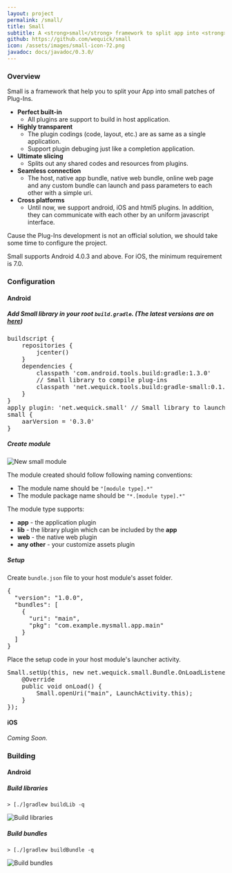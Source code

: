 ```yaml
---
layout: project
permalink: /small/
title: Small
subtitle: A <strong>small</strong> framework to split app into <strong>small</strong> parts
github: https://github.com/wequick/small
icon: /assets/images/small-icon-72.png
javadoc: docs/javadoc/0.3.0/
---
```


### Overview

Small is a framework that help you to split your App into small patches of Plug-Ins.

* **Perfect built-in**
  - All plugins are support to build in host application.
* **Highly transparent**
  - The plugin codings (code, layout, etc.) are as same as a single application.
  - Support plugin debuging just like a completion application.
* **Ultimate slicing**
  - Splits out any shared codes and resources from plugins.
* **Seamless connection**
  - The host, native app bundle, native web bundle, online web page and any custom bundle can launch and pass parameters to each other with a simple uri.
* **Cross platforms**
  - Until now, we support android, iOS and html5 plugins. In addition, they can communicate with each other by an uniform javascript interface.

Cause the Plug-Ins development is not an official solution, we should take some time to configure the project.

Small supports Android 4.0.3 and above. For iOS, the minimum requirement is 7.0.

### Configuration

#### Android

##### Add Small library in your root `build.gradle`. (The latest versions are on [here](https://bintray.com/galenlin/maven))
<pre class="prettyprint">
buildscript {
    repositories {
        jcenter()
    }
    dependencies {
        classpath 'com.android.tools.build:gradle:1.3.0'
        // Small library to compile plug-ins
        classpath 'net.wequick.tools.build:gradle-small:0.1.2'
    }
}
apply plugin: 'net.wequick.small' // Small library to launch plug-ins
small {
    aarVersion = '0.3.0'
}
</pre>

##### Create module

![New small module][anim-new-md]

The module created should follow following naming conventions:

* The module name should be `"[module type].*"`
* The module package name should be `"*.[module type].*"`

The module type supports:

* **app** - the application plugin
* **lib** - the library plugin which can be included by the **app**
* **web** - the native web plugin
* **any other** - your customize assets plugin

##### Setup

Create `bundle.json` file to your host module's asset folder.
<pre class="prettyprint">
{
  "version": "1.0.0",
  "bundles": [
    {
      "uri": "main",
      "pkg": "com.example.mysmall.app.main"
    }
  ]
}
</pre>
Place the setup code in your host module's launcher activity.
<pre class="prettyprint">
Small.setUp(this, new net.wequick.small.Bundle.OnLoadListener() {
    @Override
    public void onLoad() {
        Small.openUri("main", LaunchActivity.this);
    }
});
</pre>

#### iOS

_Coming Soon._

### Building

#### Android

##### Build libraries

    > [./]gradlew buildLib -q
    
  ![Build libraries][anim-bL]
    
##### Build bundles

    > [./]gradlew buildBundle -q
    
  ![Build bundles][anim-bB]

[anim-new-md]: http://code.wequick.net/assets/anims/small-new-module.gif
[anim-bL]: http://code.wequick.net/anims/small/android-build-lib.gif
[anim-bB]: http://code.wequick.net/anims/small-android-build-bundle.gif